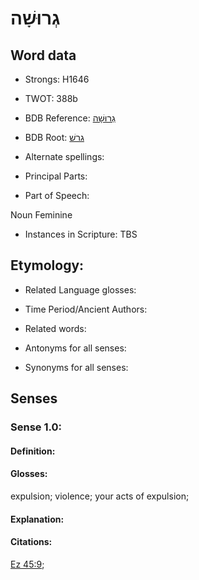 # גְרוּשָׁה

<!-- Status: S2="NeedsEdits" -->
<!-- Lexica used for edits:   -->

## Word data

* Strongs: H1646

* TWOT: 388b

* BDB Reference: [גְרוּשָׁה](rc://en/bdb/dict/c.di.ac)

* BDB Root: [גרשׁ](rc://en/bdb/dict/c.di.aa)

* Alternate spellings:

* Principal Parts:

* Part of Speech:

Noun Feminine

* Instances in Scripture: TBS

## Etymology:

* Related Language glosses:

* Time Period/Ancient Authors:

* Related words:

* Antonyms for all senses:

* Synonyms for all senses:

## Senses

### Sense 1.0:

#### Definition:

#### Glosses:

expulsion; violence; your acts of expulsion; 

#### Explanation:

#### Citations:

[Ez 45:9](rc://he/uhb/book/ezk/45/9); 

